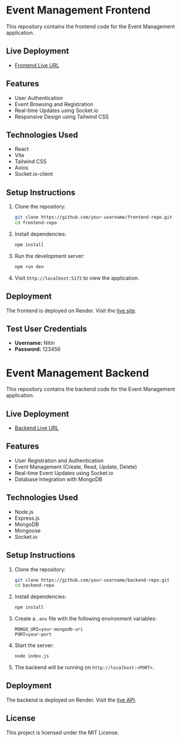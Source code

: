 # Event Management Frontend

This repository contains the frontend code for the Event Management application.

## Live Deployment
- [Frontend Live URL](https://event-management-nitin.onrender.com)

## Features
- User Authentication
- Event Browsing and Registration
- Real-time Updates using Socket.io
- Responsive Design using Tailwind CSS

## Technologies Used
- React
- Vite
- Tailwind CSS
- Axios
- Socket.io-client

## Setup Instructions

1. Clone the repository:
    ```bash
    git clone https://github.com/your-username/frontend-repo.git
    cd frontend-repo
    ```

2. Install dependencies:
    ```bash
    npm install
    ```

3. Run the development server:
    ```bash
    npm run dev
    ```

4. Visit `http://localhost:5173` to view the application.

## Deployment
The frontend is deployed on Render. Visit the [live site](https://event-management-nitin.onrender.com).

## Test User Credentials
- **Username:** Nitin
- **Password:** 123456

# Event Management Backend

This repository contains the backend code for the Event Management application.

## Live Deployment
- [Backend Live URL](https://event-management-e9oz.onrender.com)

## Features
- User Registration and Authentication
- Event Management (Create, Read, Update, Delete)
- Real-time Event Updates using Socket.io
- Database Integration with MongoDB

## Technologies Used
- Node.js
- Express.js
- MongoDB
- Mongoose
- Socket.io

## Setup Instructions

1. Clone the repository:
    ```bash
    git clone https://github.com/your-username/backend-repo.git
    cd backend-repo
    ```

2. Install dependencies:
    ```bash
    npm install
    ```

3. Create a `.env` file with the following environment variables:
    ```env
    MONGO_URI=your-mongodb-uri
    PORT=your-port
    ```

4. Start the server:
    ```bash
    node index.js
    ```

5. The backend will be running on `http://localhost:<PORT>`.

## Deployment
The backend is deployed on Render. Visit the [live API](https://event-management-e9oz.onrender.com).


## License
This project is licensed under the MIT License.
